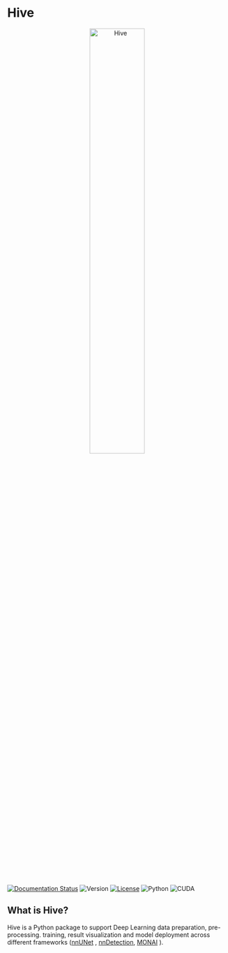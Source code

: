 # Hive

<p align="center">
<img src="https://raw.githubusercontent.com/SimoneBendazzoli93/Hive/main/images/MAI_A_logo.png" width="50%" alt='Hive'>
</p>

[![Documentation Status](https://readthedocs.org/projects/hive-maia/badge/?version=latest)](https://hive-maia.readthedocs.io/en/latest/?badge=latest)
![Version](https://img.shields.io/badge/Hive-v1.0-blue)
[![License](https://img.shields.io/badge/license-GPL%203.0-green.svg)](https://opensource.org/licenses/GPL-3.0)
![Python](https://img.shields.io/badge/python-3.8+-orange)
![CUDA](https://img.shields.io/badge/CUDA-10.1%2F10.2%2F11.0-green)

## What is Hive?

Hive is a Python package to support Deep Learning data preparation, pre-processing. training, result visualization and
model deployment across different frameworks ([nnUNet](https://github.com/MIC-DKFZ/nnUNet)
, [nnDetection](https://github.com/MIC-DKFZ/nnDetection), [MONAI](https://monai.io/) ).
